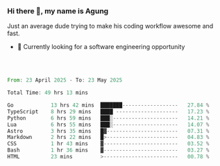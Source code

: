 ### Hi there 👋, my name is Agung
Just an average dude trying to make his coding workflow awesome and fast.

<!--
**agungfir98/agungfir98** is a ✨ _special_ ✨ repository because its `README.md` (this file) appears on your GitHub profile.
-->

- 🔭 Currently looking for a software engineering opportunity
<br/>
<br/>
<!--START_SECTION:waka-->

```rust
From: 23 April 2025 - To: 23 May 2025

Total Time: 49 hrs 13 mins

Go            13 hrs 42 mins  ███████------------------   27.84 %
TypeScript    8 hrs 29 mins   ████ --------------------   17.23 %
Python        6 hrs 59 mins   ███░---------------------   14.21 %
Lua           6 hrs 55 mins   ███░---------------------   14.07 %
Astro         3 hrs 35 mins   █▓-----------------------   07.31 %
Markdown      2 hrs 22 mins   █>-----------------------   04.83 %
CSS           1 hr 43 mins    ▓------------------------   03.52 %
Bash          1 hr 36 mins    ▓------------------------   03.27 %
HTML          23 mins         >------------------------   00.78 %
```

<!--END_SECTION:waka-->
